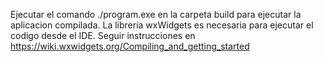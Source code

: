 Ejecutar el comando ./program.exe en la carpeta build para ejecutar la aplicacion compilada.
La libreria wxWidgets es necesaria para ejecutar el codigo desde el IDE. Seguir instrucciones en https://wiki.wxwidgets.org/Compiling_and_getting_started
